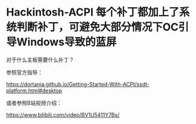 # Hackintosh-ACPI 每个补丁都加上了系统判断补丁，可避免大部分情况下OC引导Windows导致的蓝屏

对于什么主板需要什么补丁？

参照官方指导：

https://dortania.github.io/Getting-Started-With-ACPI/ssdt-platform.html#desktop

或者参照B站视频介绍：

https://www.bilibili.com/video/BV1U5411Y7Bs/


